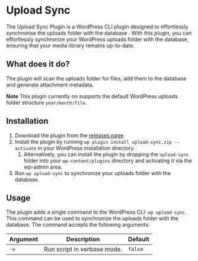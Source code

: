 # Upload Sync
The Upload Sync Plugin is a WordPress CLI plugin designed to effortlessly synchronise the uploads folder with the database . With this plugin, you can effortlessly synchronize your WordPress uploads folder with the database, ensuring that your media library remains up-to-date.

## What does it do?
The plugin will scan the uploads folder for files, add them to the database and generate attachment metadata.

**Note**
This plugin currently on supports the default WordPress uploads folder structure `year/month/file`. 

## Installation
1. Download the plugin from the [releases page](https://github.com/jorenrothman/upload-sync/releases).
2. Install the plugin by running `wp plugin install upload-sync.zip --activate` in your WordPress installation directory.
   1. Alternatively, you can install the plugin by dropping the `upload-sync` folder into your `wp-content/plugins` directory and activating it via the wp-admin area.
3. Run `wp upload-sync` to synchronize your uploads folder with the database.

## Usage
The plugin adds a single command to the WordPress CLI: `wp upload-sync`. This command can be used to synchronize the uploads folder with the database. The command accepts the following arguments:

| Argument | Description                 | Default |
| -------- | --------------------------- | ------- |
| `-v`     | Run script in verbose mode. | `false` |


